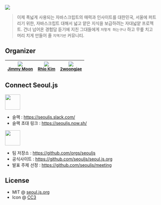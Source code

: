 ![](./assets/bi_black.png)

> 이제 폭넓게 사용되는 자바스크립트의 매력과 인사이트를 대한민국, 서울에 퍼트리기 위한, 자바스크립트 대해서 넓고 얕은 지식을 보급하려는 자대넓얕 프로젝트. 건너 넘어온 경험담 듣기에 지친 그대들에게 `저렇게 하는구나` 하고 무릎 치고 머리 치게 만들어 줄 `지역기반` 커뮤니티.

## Organizer

| ![](https://avatars2.githubusercontent.com/u/124117?v=3&s=200) <br><sub>[Jimmy Moon](https://github.com/ragingwind/)</sub> | ![](https://avatars1.githubusercontent.com/u/145777?v=3&s=200) <br><sub>[Rhio Kim](https://github.com/rhiokim/)</sub> | ![](https://avatars1.githubusercontent.com/u/9678066?v=3&s=200) <br><sub>[2woongjae](https://github.com/2woongjae/)</sub> |
| ------------- | ------------- | ------------- |

## Connect Seoul.js

<a href="https://seouljs.now.sh/">
  <img src="https://raw.githubusercontent.com/seouljs/seoul.js.org/master/docs/assets/slack-icon-10.png" style="width: 50px;"/>
</a>

- 슬랙 : https://seouljs.slack.com/
- 슬랙 초대 링크 : https://seouljs.now.sh/

<a href="https://seouljs.now.sh/">
  <img src="https://raw.githubusercontent.com/seouljs/seoul.js.org/master/docs/assets/github-256-black.png" style="width: 50px;"/>
</a>

* 팀 저장소 : https://github.com/orgs/seouljs
* 공식사이트 : https://github.com/seouljs/seoul.js.org
* 발표 주제 선정 : https://github.com/seouljs/meeting

## License

- MIT @ [seoul.js.org](https://seoul.js.org)
- Icon @ [CC3](https://thenounproject.com/term/seoul/403791/)
